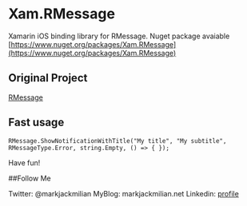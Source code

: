 # Xam.RMessage
Xamarin iOS binding library for RMessage.
Nuget package avaiable [https://www.nuget.org/packages/Xam.RMessage](https://www.nuget.org/packages/Xam.RMessage)

## Original Project
[RMessage](https://github.com/donileo/RMessage)


## Fast usage
	RMessage.ShowNotificationWithTitle("My title", "My subtitle", RMessageType.Error, string.Empty, () => { });

Have fun!

##Follow Me

Twitter: @markjackmilian
MyBlog: markjackmilian.net
Linkedin: [profile](https://www.linkedin.com/in/marco-giacomo-milani)

